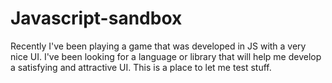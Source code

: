 # Javascript-sandbox
Recently I've been playing a game that was developed in JS with a very nice UI. I've been looking for a language or library that will help me develop a satisfying and attractive UI. This is a place to let me test stuff.
